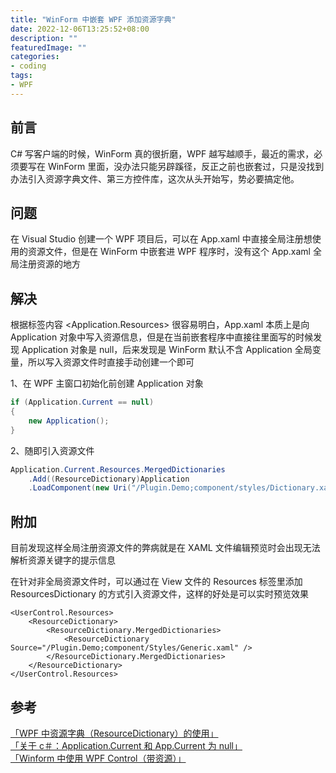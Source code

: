 ```yaml
---
title: "WinForm 中嵌套 WPF 添加资源字典"
date: 2022-12-06T13:25:52+08:00
description: ""
featuredImage: ""
categories:
- coding
tags:
- WPF
---
```


## 前言

C# 写客户端的时候，WinForm 真的很折磨，WPF 越写越顺手，最近的需求，必须要写在 WinForm 里面，没办法只能另辟蹊径，反正之前也嵌套过，只是没找到办法引入资源字典文件、第三方控件库，这次从头开始写，势必要搞定他。

## 问题

在 Visual Studio 创建一个 WPF 项目后，可以在 App.xaml 中直接全局注册想使用的资源文件，但是在 WinForm 中嵌套进 WPF 程序时，没有这个 App.xaml 全局注册资源的地方

## 解决

根据标签内容 <Application.Resources> 很容易明白，App.xaml 本质上是向 Application 对象中写入资源信息，但是在当前嵌套程序中直接往里面写的时候发现 Application 对象是 null，后来发现是 WinForm 默认不含 Application 全局变量，所以写入资源文件时直接手动创建一个即可

1、在 WPF 主窗口初始化前创建 Application 对象

```C#
if (Application.Current == null)
{
    new Application();
}
```

2、随即引入资源文件

```C#
Application.Current.Resources.MergedDictionaries
    .Add((ResourceDictionary)Application
    .LoadComponent(new Uri("/Plugin.Demo;component/styles/Dictionary.xaml", UriKind.Relative)));
```

## 附加

目前发现这样全局注册资源文件的弊病就是在 XAML 文件编辑预览时会出现无法解析资源关键字的提示信息

在针对非全局资源文件时，可以通过在 View 文件的 Resources 标签里添加 ResourcesDictionary 的方式引入资源文件，这样的好处是可以实时预览效果

```XAML
<UserControl.Resources>
    <ResourceDictionary>
        <ResourceDictionary.MergedDictionaries>
            <ResourceDictionary Source="/Plugin.Demo;component/Styles/Generic.xaml" />
        </ResourceDictionary.MergedDictionaries>
    </ResourceDictionary>
</UserControl.Resources>
```

## 参考

[「WPF 中资源字典（ResourceDictionary）的使用」](https://blog.csdn.net/SQWH_SSGS/article/details/109717719)  
[「关于 c＃：Application.Current 和 App.Current 为 null」](https://www.codenong.com/39644256/)  
[「Winform 中使用 WPF Control（带资源）」](https://www.cnblogs.com/zhaofeng-shu33/p/11204105.html)